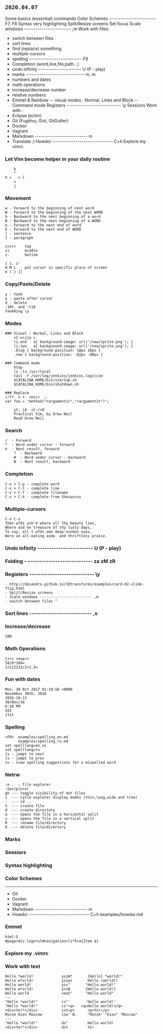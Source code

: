 ## `2020.04.07`
Some basics (essential) commands
Color Schemes ------------------------ F7, F8
Syntax very highlighting
Split/Resize screens
Set focus
Scale windows ------------------------ ,m
Work with files:
- switch between files
- sort lines
- find (replace) something
- multiple-cursors
- spelling --------------------------- F9
- Completion (word,line,file,path...)
- undo infinity ---------------------- U (P - play)
- marks ------------------------------ m, m.
- numbers and dates
- math operations
- increase/decrease number
- relative numbers
- Emmet & Rainbow
-- visual modes : Normal, Lines and Block
-- Command mode
Registers ---------------------------- \y
Sessions
Work with :
- Eclipse (eclim)
- Git (Fugitivy, Gist, GitGutter)
- Docker
- Vagrant
- Markdown --------------------------- <Bslash>m
- Translate ,t
Howdoi ------------------------------- C+h
Explore my vimrc


### Let Vim become helper in your daily routine

        k
        ^
    h <   > l
        v
        j

### Movement
    w - Forward to the beginning of next word
    W - Forward to the beginning of the next WORD
    b - Backward to the next beginning of a word
    B - Backward to the next beginning of a WORD
    e - Forward to the next end of word
    E - Forward to the next end of WORD
    ) - sentence
    ] - paragraph

    z<cr>    top
    zz       middle
    z-       bottom

    z z. z-
    H M L  - put cursor in specific place of screen
    e ) } ]]

### Copy/Paste/Delete
    y - Yank
    p - paste after cursor
    d - delete
    :10t. and :t10
    YankRing \y

### Modes
    ### Visual : Normal, Lines and Block
        <C-v>jje c
        li.one   a{ background-image: url('/new/sprite.png'); }
        li.two   a{ background-image: url('/new/sprite.png'); }
        .blog { background-position: 18px 10px }
        .new { background-position: -82px -80px }

    ### Command mode
        htop
        ls -la /usr/local
        tail -f /var/log/jenkins/jenkins.log|ccze
        $CATALINA_HOME/bin/startup.sh
        $CATALINA_HOME/bin/shutdown.sh

    ### Replace
    //f+  s +  <esc>  ;.
    var foo = "method("+argument1+","+argument2+")";

        yt, jA  <C-r>0
        Practical Vim, by Drew Neil
        Read Drew Neil

### Search

    /  - Forward
    *  - Word under cursor - forward
    n  - Next result, forward
        ?  - Backward
        #  - Word under cursor - backward
        N  - Next result, backward

### Completion
    C-x + C-p - complete word
    C-x + C-l - complete line
    C-x + C-f - complete filename
    C-x + C-k - complete from thesaurus

### Multiple-cursors
    C-n C-x
    Then wfds ask'd where all thy beauty lies,
    Where asd he treasure of thy lusty days,
    To say, all t wfds own deep-sunken eyes,
    Were an all-eating asda  and thriftless praise.

### Undo infinity ------------------------ U (P - play)

### Folding - ---------------------------- za zM zR

### Registers ---------------------------- \y
    - http://desandro.github.io/3dtransforms/examples/card-02-slide-flip.html
    - Split/Resize screens
    - Scale windows ------------------------ ,m
    - switch between files ^

### Sort lines --------------------------- ,s

### Increase/decrease
    100

### Math Operations
    C+r= <expr>
    58/8*169=
    1+112233/2+2.3=

### Fun with dates
    Mon, 30 Oct 2017 01:19:58 +0000
    November 30th, 2016
    2016-10-11
    30/Nov/16
    6:30 PM
    XXI
    21st

### Spelling
    <F9>  examples/spelling_en.md
          examples/spelling_ru.md
    set spelllang=en_us
    set spelllang=ru
    ]s - jumpt to next
    [s - jumpt to prev
    z= - view spelling suggestions for a mispelled word

### Netrw
    :e .  - file explorer
    :Sex(plore)
    gh --- toggle visibility of dot files
    i  --- cycle explorer display modes (thin,long,wide and tree)
    -  --- cd ..
    %  --- create file
    d  --- create directory
    o  --- opens the file in a horizontal split
    v  --- opens the file in a vertical split
    R  --- rename file/directory
    D  --- delete file/directory

### Marks

### Sessiors

### Syntax highlighting

### Color Schemes
---
- Git
- Docker
- Vagrant
- Markdown --------------------------- <Bslash>m
- Howdoi ------------------------------- C+h examples/howdoi.md

### Emmet
    html:5
    #page>div.logo+ul#navigation>li*5>a{Item $}

###   Explore my .vimrc


### Work with text

    Hello *world!             ysiW*       [Hello] *world!*
    Hello w*orld!             ysiw)       Hello (world)!
    Hello world!              yss"       "Hello world!"
    Hello w*orld!             yssB       {Hello world!}
    Hello world               veeS"      "Hello world"
    ---
    "Hello *world!"           cs"'       'Hello world!'
    "Hello *world!"           cs"<q>   <q>Hello world!</q>
    <div>Yo!*</div>           cst<p>      <p>Yo!</p>
    Minsk Kiev Moscow         csw" W.     "Minsk" "Kiev" "Moscow"
    ---
    "Hello *world!"           ds"         Hello world!
    <div>Yo!*</div>           dst         Yo!



